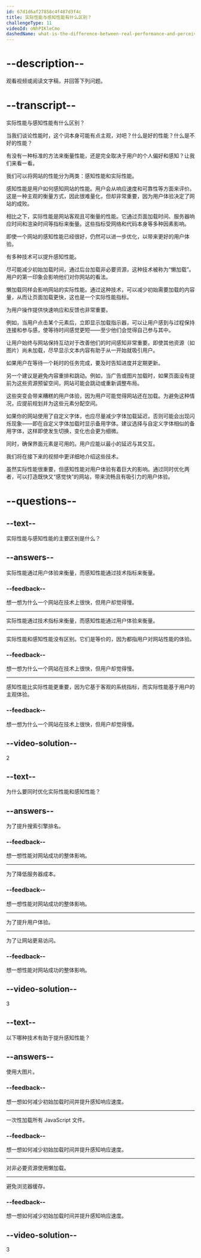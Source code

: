 ```yaml
---
id: 67d1d6af27858c4f487d3f4c
title: 实际性能与感知性能有什么区别？
challengeType: 11
videoId: oNhPIKleCmo
dashedName: what-is-the-difference-between-real-performance-and-perceived-performance
---
```


# --description--

观看视频或阅读文字稿，并回答下列问题。

# --transcript--

实际性能与感知性能有什么区别？

当我们谈论性能时，这个词本身可能有点主观，对吧？什么是好的性能？什么是不好的性能？

有没有一种标准的方法来衡量性能，还是完全取决于用户的个人偏好和感知？让我们来看一看。

我们可以将网站的性能分为两类：感知性能和实际性能。

感知性能是用户如何感知网站的性能。用户会从响应速度和可靠性等方面来评价。这是一种主观的衡量方式，因此很难量化，但却非常重要，因为用户体验决定了网站的成败。

相比之下，实际性能是网站客观且可衡量的性能。它通过页面加载时间、服务器响应时间和渲染时间等指标来衡量。这些指标受网络和代码本身等多种因素影响。

即使一个网站的感知性能已经很好，仍然可以进一步优化，以带来更好的用户体验。

有多种技术可以提升感知性能。

尽可能减少初始加载时间，通过后台加载非必要资源，这种技术被称为“懒加载”。用户的第一印象会影响他们对你网站的看法。

懒加载同样会影响网站的实际性能。通过这种技术，可以减少初始需要加载的内容量，从而让页面加载更快，这也是一个实际性能指标。

为用户操作提供快速响应和反馈也非常重要。

例如，当用户点击某个元素后，立即显示加载指示器，可以让用户感到与过程保持连接和参与感，使等待时间感觉更短——至少他们会觉得自己参与其中。

让用户始终与网站保持互动对于改善他们的时间感知非常重要。即使其他资源（如图片）尚未加载，尽早显示文本内容有助于从一开始就吸引用户。

如果用户在等待一个耗时的任务完成，要及时告知进度并定期更新。

另一个建议是避免内容重排和跳动。例如，当广告或图片加载时，如果页面没有提前为这些资源预留空间，网站可能会跳动或重新调整布局。

这些突变会带来糟糕的用户体验，因为用户可能觉得网站还在加载。为避免这种情况，应提前规划并为这些元素分配空间。

如果你的网站使用了自定义字体，也应尽量减少字体加载延迟，否则可能会出现闪烁现象——即在自定义字体加载时显示备用字体。建议选择与自定义字体相似的备用字体，这样即使发生切换，变化也会更为细微。

同时，确保界面元素是可用的。用户应能以最小的延迟与其交互。

我们将在接下来的视频中更详细地介绍这些技术。

虽然实际性能很重要，但感知性能对用户体验有着巨大的影响。通过同时优化两者，可以打造既快又“感觉快”的网站，带来流畅且有吸引力的用户体验。

# --questions--

## --text--

实际性能与感知性能的主要区别是什么？

## --answers--

实际性能通过用户体验来衡量，而感知性能通过技术指标来衡量。

### --feedback--

想一想为什么一个网站在技术上很快，但用户却觉得慢。

---

实际性能通过技术指标来衡量，而感知性能通过用户体验来衡量。

---

实际性能和感知性能没有区别。它们是等价的，因为都指用户对网站性能的体验。

### --feedback--

想一想为什么一个网站在技术上很快，但用户却觉得慢。

---

感知性能比实际性能更重要，因为它基于客观的系统指标，而实际性能基于用户的主观体验。

### --feedback--

想一想为什么一个网站在技术上很快，但用户却觉得慢。

## --video-solution--

2

## --text--

为什么要同时优化实际性能和感知性能？

## --answers--

为了提升搜索引擎排名。

### --feedback--

想一想性能对网站成功的整体影响。

---

为了降低服务器成本。

### --feedback--

想一想性能对网站成功的整体影响。

---

为了提升用户体验。

---

为了让网站更易访问。

### --feedback--

想一想性能对网站成功的整体影响。

## --video-solution--

3

## --text--

以下哪种技术有助于提升感知性能？

## --answers--

使用大图片。

### --feedback--

想一想如何减少初始加载时间并提升感知响应速度。

---

一次性加载所有 JavaScript 文件。

### --feedback--

想一想如何减少初始加载时间并提升感知响应速度。

---

对非必要资源使用懒加载。

---

避免浏览器缓存。

### --feedback--

想一想如何减少初始加载时间并提升感知响应速度。

## --video-solution--

3

